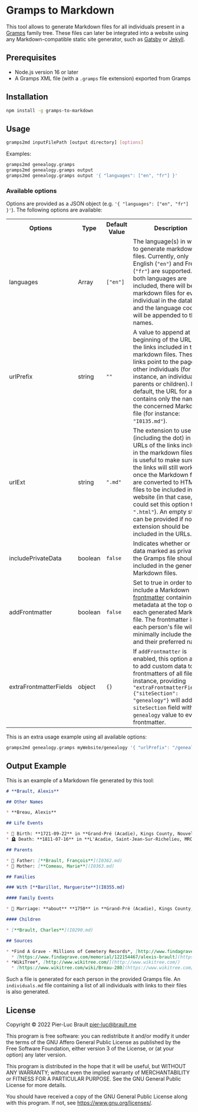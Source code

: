# Gramps to Markdown

This tool allows to generate Markdown files for all individuals present in a [Gramps](https://gramps-project.org/) family tree. These
files can later be integrated into a website using any
Markdown-compatible static site generator, such as [Gatsby](https://www.gatsbyjs.com/)
or [Jekyll](https://jekyllrb.com/).

## Prerequisites

* Node.js version 16 or later
* A Gramps XML file (with a `.gramps` file extension) exported from Gramps

## Installation

```sh
npm install -g gramps-to-markdown
```

## Usage

```sh
gramps2md inputFilePath [output directory] [options]
```

Examples:

```sh
gramps2md genealogy.gramps
gramps2md genealogy.gramps output
gramps2md genealogy.gramps output '{ "languages": ["en", "fr"] }'
```

### Available options

Options are provided as a JSON object (e.g. `'{ "languages": ["en", "fr"] }'`). The following options are available:

<table>
  <tr>
    <th>Options</th>
    <th>Type</th>
    <th>Default Value</th>
    <th>Description</th>
  </tr>
  <tr>
    <td>languages</td>
    <td>Array</td>
    <td><code>["en"]</code></td>
    <td>
      The language(s) in which to generate markdown files. Currently, only English (<code>"en"</code>) and French (<code>"fr"</code>) are supported.
      If both languages are included, there will be 2 markdown files for every individual in the database, and the
      language codes will be appended to their names.
    </td>
  </tr>
  <tr>
    <td>urlPrefix</td>
    <td>string</td>
    <td><code>""</code></td>
    <td>
      A value to append at the beginning of the URLs of the links
      included in the markdown files. These links point to the pages
      of other individuals (for instance, an individual's parents
      or children). By default, the URL for a link contains only the name
      of the concerned Markdown file (for instance: <code>"I0135.md"</code>).
    </td>
  </tr>
  <tr>
    <td>urlExt</td>
    <td>string</td>
    <td><code>".md"</code></td>
    <td>
      The extension to use (including the dot) in the URLs of the links included in the
      markdown files. This is useful to make sure that the links
      will still work once the Markdown files are converted to HTML files
      to be included in a website (in that case, you could set this option
      to <code>".html"</code>). An empty string can be provided if no file extension should
      be included in the URLs.
    </td>
  </tr>
  <tr>
    <td>includePrivateData</td>
    <td>boolean</td>
    <td><code>false</code></td>
    <td>
      Indicates whether or not data marked as private in the Gramps file should be included in the generated Markdown files.
    </td>
  </tr>
  <tr>
    <td>addFrontmatter</td>
    <td>boolean</td>
    <td><code>false</code></td>
    <td>
      Set to true in order to include a Markdown
      <a href="https://h.daily-dev-tips.com/what-exactly-is-frontmatter">frontmatter</a>
      containing metadata at the top of each generated
      Markdown file. The frontmatter in each person's file will minimally
      include their ID and their preferred name.
    </td>
  </tr>
  <tr>
    <td>extraFrontmatterFields</td>
    <td>object</td>
    <td><code>{}</code></td>
    <td>
      If <code>addFrontmatter</code> is enabled, this option allows
      to add custom data to the frontmatters of all files. For instance,
      providing <code>"extraFrontmatterFields": {"siteSection": "genealogy"}</code> will add a <code>siteSection</code> field with the <code>genealogy</code> value to every frontmatter.
    </td>
  </tr>  
</table>

This is an extra usage example using all available options:

```sh
gramps2md genealogy.gramps myWebsite/genealogy '{ "urlPrefix": "/genealogy/", "urlExt": ".html", "languages": ["en", "fr"], "includePrivateData": true, "addFrontmatter": true, "extraFrontmatterFields": {"siteSection": "genealogy"} }'
```

## Output Example

This is an example of a Markdown file generated by this tool:

```markdown
# **Brault, Alexis**

## Other Names

* **Breau, Alexis**

## Life Events  

* 🎂 Birth: **1721-09-22** in **Grand-Pré (Acadie), Kings County, Nouvelle-Écosse, Canada**  
* 🪦 Death: **1811-07-16** in **L'Acadie, Saint-Jean-Sur-Richelieu, MRC du Haut-Richelieu, Montérégie, Québec, Canada**  

## Parents

* 👨 Father: [**Brault, François**](I0362.md)  
* 👩 Mother: [**Comeau, Marie**](I0363.md)  

## Families

### With [**Barillot, Marguerite**](I0355.md)

#### Family Events

* 💒 Marriage: **about** **1750** in **Grand-Pré (Acadie), Kings County, Nouvelle-Écosse, Canada**

#### Children

* [**Brault, Charles**](I0290.md)

## Sources

* *Find A Grave - Millions of Cemetery Records*, [http://www.findagrave.com](http://www.findagrave.com)
  * [https://www.findagrave.com/memorial/122154467/alexis-brault](https://www.findagrave.com/memorial/122154467/alexis-brault)
* *WikiTree*, [http://www.wikitree.com/](http://www.wikitree.com/)
  * [https://www.wikitree.com/wiki/Breau-280](https://www.wikitree.com/wiki/Breau-280)

```

Such a file is generated for each person in the provided Gramps file.
An `individuals.md` file containing a list of all individuals with
links to their files is also generated.

## License

Copyright © 2022 Pier-Luc Brault <pier-luc@brault.me>

This program is free software: you can redistribute it and/or modify it under the terms of the GNU Affero General Public License as published by the Free Software Foundation, either version 3 of the License, or (at your option) any later version.

This program is distributed in the hope that it will be useful, but WITHOUT ANY WARRANTY; without even the implied warranty of MERCHANTABILITY or FITNESS FOR A PARTICULAR PURPOSE. See the GNU General Public License for more details.

You should have received a copy of the GNU General Public License along with this program. If not, see <https://www.gnu.org/licenses/>.